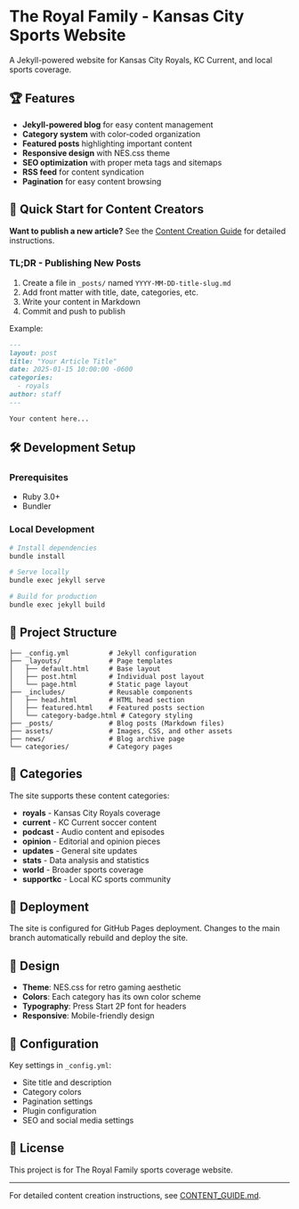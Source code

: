 # The Royal Family - Kansas City Sports Website

A Jekyll-powered website for Kansas City Royals, KC Current, and local sports coverage.

## 🏆 Features

- **Jekyll-powered blog** for easy content management
- **Category system** with color-coded organization
- **Featured posts** highlighting important content
- **Responsive design** with NES.css theme
- **SEO optimization** with proper meta tags and sitemaps
- **RSS feed** for content syndication
- **Pagination** for easy content browsing

## 📝 Quick Start for Content Creators

**Want to publish a new article?** See the [Content Creation Guide](CONTENT_GUIDE.md) for detailed instructions.

### TL;DR - Publishing New Posts

1. Create a file in `_posts/` named `YYYY-MM-DD-title-slug.md`
2. Add front matter with title, date, categories, etc.
3. Write your content in Markdown
4. Commit and push to publish

Example:
```markdown
---
layout: post
title: "Your Article Title"
date: 2025-01-15 10:00:00 -0600
categories:
  - royals
author: staff
---

Your content here...
```

## 🛠️ Development Setup

### Prerequisites
- Ruby 3.0+
- Bundler

### Local Development
```bash
# Install dependencies
bundle install

# Serve locally
bundle exec jekyll serve

# Build for production
bundle exec jekyll build
```

## 📁 Project Structure

```
├── _config.yml          # Jekyll configuration
├── _layouts/            # Page templates
│   ├── default.html     # Base layout
│   ├── post.html        # Individual post layout
│   └── page.html        # Static page layout
├── _includes/           # Reusable components
│   ├── head.html        # HTML head section
│   ├── featured.html    # Featured posts section
│   └── category-badge.html # Category styling
├── _posts/              # Blog posts (Markdown files)
├── assets/              # Images, CSS, and other assets
├── news/                # Blog archive page
└── categories/          # Category pages
```

## 🎨 Categories

The site supports these content categories:

- **royals** - Kansas City Royals coverage
- **current** - KC Current soccer content  
- **podcast** - Audio content and episodes
- **opinion** - Editorial and opinion pieces
- **updates** - General site updates
- **stats** - Data analysis and statistics
- **world** - Broader sports coverage
- **supportkc** - Local KC sports community

## 🚀 Deployment

The site is configured for GitHub Pages deployment. Changes to the main branch automatically rebuild and deploy the site.

## 📱 Design

- **Theme**: NES.css for retro gaming aesthetic
- **Colors**: Each category has its own color scheme
- **Typography**: Press Start 2P font for headers
- **Responsive**: Mobile-friendly design

## 🔧 Configuration

Key settings in `_config.yml`:
- Site title and description
- Category colors
- Pagination settings
- Plugin configuration
- SEO and social media settings

## 📄 License

This project is for The Royal Family sports coverage website.

---

For detailed content creation instructions, see [CONTENT_GUIDE.md](CONTENT_GUIDE.md).